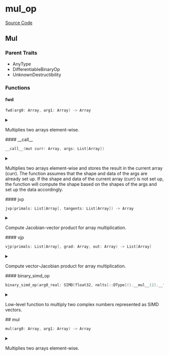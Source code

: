



# mul_op
  
[Source Code](https://github.com/endia-ai/Endia/tree/main/endia/functional/binary_ops/mul_op.mojo)  
  

## Mul
  
  
  

### Parent Traits
  

- AnyType
- DifferentiableBinaryOp
- UnknownDestructibility
  

### Functions

#### fwd


```swift
fwd(arg0: Array, arg1: Array) -> Array
```  
<details markdown="1" style="border: none; bg-color: none; box-shadow: none;">  
<summary style="border: none; bg-color: none; box-shadow: none;">  
  
Multiplies two arrays element-wise.  
</summary>  
  
#### Args:  

* arg0 `Array`: The first input array.
* arg1 `Array`: The second input array.
  
#### Returns:  
  
The element-wise product of arg0 and arg1.  
Type: `Array`  
  
  


#### Examples:
```python
a = Array([[1, 2], [3, 4]])
b = Array([[5, 6], [7, 8]])
result = mul(a, b)
print(result)
```

#### This function supports
- Broadcasting.
- Automatic differentiation (forward and reverse modes).
- Complex valued arguments.  
</details>
#### __call__


```swift
__call__(mut curr: Array, args: List[Array])
```  
<details markdown="1" style="border: none; bg-color: none; box-shadow: none;">  
<summary style="border: none; bg-color: none; box-shadow: none;">  
  
Multiplies two arrays element-wise and stores the result in the current array (curr). The function assumes that the shape and data of the args are already set up. If the shape and data of the current array (curr) is not set up, the function will compute the shape based on the shapes of the args and set up the data accordingly.  
</summary>  
  
#### Args:  

* curr `Array`: The current array, must be mutable.
* args `List[Array]`: The two arrays to multiply.
  
  
</details>
#### jvp


```swift
jvp(primals: List[Array], tangents: List[Array]) -> Array
```  
<details markdown="1" style="border: none; bg-color: none; box-shadow: none;">  
<summary style="border: none; bg-color: none; box-shadow: none;">  
  
Compute Jacobian-vector product for array multiplication.  
</summary>  
  
#### Args:  

* primals `List[Array]`: Primal input arrays.
* tangents `List[Array]`: Tangent vectors.
  
#### Returns:  
  
Array: Jacobian-vector product.  
Type: `Array`  
  
  


#### Note:
Implements forward-mode automatic differentiation for multiplication.
The result represents how the output changes with respect to
infinitesimal changes in the inputs along the directions specified by the tangents.

#### See Also:
mul_vjp: Reverse-mode autodiff for multiplication.  
</details>
#### vjp


```swift
vjp(primals: List[Array], grad: Array, out: Array) -> List[Array]
```  
<details markdown="1" style="border: none; bg-color: none; box-shadow: none;">  
<summary style="border: none; bg-color: none; box-shadow: none;">  
  
Compute vector-Jacobian product for array multiplication.  
</summary>  
  
#### Args:  

* primals `List[Array]`: Primal input arrays.
* grad `Array`: Gradient of the output with respect to some scalar function.
* out `Array`: The output of the forward pass.
  
#### Returns:  
  
List[Array]: Gradients with respect to each input.  
Type: `List[Array]`  
  
  


#### Note:
Implements reverse-mode automatic differentiation for multiplication.
Returns arrays with shape zero for inputs that do not require gradients.

#### See Also:
mul_jvp: Forward-mode autodiff for multiplication.  
</details>
#### binary_simd_op


```swift
binary_simd_op(arg0_real: SIMD[float32, nelts[::DType]().__mul__(2).__floordiv__(2)], arg1_real: SIMD[float32, nelts[::DType]().__mul__(2).__floordiv__(2)], arg0_imag: SIMD[float32, nelts[::DType]().__mul__(2).__floordiv__(2)], arg1_imag: SIMD[float32, nelts[::DType]().__mul__(2).__floordiv__(2)]) -> Tuple[SIMD[float32, nelts[::DType]().__mul__(2).__floordiv__(2)], SIMD[float32, nelts[::DType]().__mul__(2).__floordiv__(2)]]
```  
<details markdown="1" style="border: none; bg-color: none; box-shadow: none;">  
<summary style="border: none; bg-color: none; box-shadow: none;">  
  
Low-level function to multiply two complex numbers represented as SIMD vectors.  
</summary>  
  
#### Args:  

* arg0_real `SIMD[float32, nelts[::DType]().__mul__(2).__floordiv__(2)]`: The real part of the first complex number.
* arg1_real `SIMD[float32, nelts[::DType]().__mul__(2).__floordiv__(2)]`: The real part of the second complex number.
* arg0_imag `SIMD[float32, nelts[::DType]().__mul__(2).__floordiv__(2)]`: The imaginary part of the first complex number.
* arg1_imag `SIMD[float32, nelts[::DType]().__mul__(2).__floordiv__(2)]`: The imaginary part of the second complex number.
  
#### Returns:  
  
The real and imaginary parts of the product of the two complex numbers as a tuple.  
Type: `Tuple[SIMD[float32, nelts[::DType]().__mul__(2).__floordiv__(2)], SIMD[float32, nelts[::DType]().__mul__(2).__floordiv__(2)]]`  
  
  
</details>
## mul


```swift
mul(arg0: Array, arg1: Array) -> Array
```  
<details markdown="1" style="border: none; bg-color: none; box-shadow: none;">  
<summary style="border: none; bg-color: none; box-shadow: none;">  
  
Multiplies two arrays element-wise.  
</summary>  
  
#### Args:  

* arg0 `Array`: The first input array.
* arg1 `Array`: The second input array.
  
#### Returns:  
  
The element-wise product of arg0 and arg1.  
Type: `Array`  
  
  


#### Examples:
```python
a = Array([[1, 2], [3, 4]])
b = Array([[5, 6], [7, 8]])
result = mul(a, b)
print(result)
```

#### This function supports
- Broadcasting.
- Automatic differentiation (forward and reverse modes).
- Complex valued arguments.  
</details>